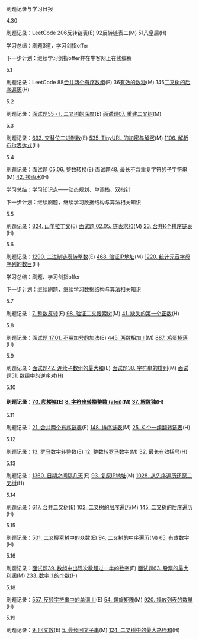 刷题记录与学习日报

4.30

刷题记录：LeetCode 206反转链表(E) 92反转链表二(M) 51八皇后(H)

学习总结：刷题3道，学习剑指offer

下一步计划：继续学习剑指offer并在牛客网上在线编程

5.1

刷题记录：LeetCode 88[合并两个有序数组](https://leetcode-cn.com/problems/merge-sorted-array/)(E) 36[有效的数独](https://leetcode-cn.com/problems/valid-sudoku/)(M) 145[二叉树的后序遍历](https://leetcode-cn.com/problems/binary-tree-postorder-traversal/)(H)

5.2

刷题记录：[面试题55 - I. 二叉树的深度](https://leetcode-cn.com/problems/er-cha-shu-de-shen-du-lcof/)(E) [面试题07. 重建二叉树](https://leetcode-cn.com/problems/zhong-jian-er-cha-shu-lcof/)(M) 

5.3

刷题记录：[693. 交替位二进制数](https://leetcode-cn.com/problems/binary-number-with-alternating-bits/)(E) [535. TinyURL 的加密与解密](https://leetcode-cn.com/problems/encode-and-decode-tinyurl/)(M) [1106. 解析布尔表达式](https://leetcode-cn.com/problems/parsing-a-boolean-expression/)(H)

5.4

刷题记录：[面试题 05.06. 整数转换](https://leetcode-cn.com/problems/convert-integer-lcci/)(E) [面试题48. 最长不含重复字符的子字符串](https://leetcode-cn.com/problems/zui-chang-bu-han-zhong-fu-zi-fu-de-zi-zi-fu-chuan-lcof/)(M) [42. 接雨水](https://leetcode-cn.com/problems/trapping-rain-water/)(H)

学习总结：学习知识点——动态规划、单调栈、双指针

下一步计划：继续刷题，继续学习数据结构与算法相关知识

5.5

刷题记录：[824. 山羊拉丁文](https://leetcode-cn.com/problems/goat-latin/)(E) [面试题 02.05. 链表求和](https://leetcode-cn.com/problems/sum-lists-lcci/)(M) [23. 合并K个排序链表](https://leetcode-cn.com/problems/merge-k-sorted-lists/)(H)

5.6

刷题记录：[1290. 二进制链表转整数](https://leetcode-cn.com/problems/convert-binary-number-in-a-linked-list-to-integer/)(E) [468. 验证IP地址](https://leetcode-cn.com/problems/validate-ip-address/)(M) [1220. 统计元音字母序列的数目](https://leetcode-cn.com/problems/count-vowels-permutation/)(H)

学习总结：刷题、学习剑指offer

下一步计划：继续刷题，继续学习数据结构与算法相关知识

5.7

刷题记录：[7. 整数反转](https://leetcode-cn.com/problems/reverse-integer/)(E) [98. 验证二叉搜索树](https://leetcode-cn.com/problems/validate-binary-search-tree/)(M) [41. 缺失的第一个正数](https://leetcode-cn.com/problems/first-missing-positive/)(H)

5.8

刷题记录：[面试题 17.01. 不用加号的加法](https://leetcode-cn.com/problems/add-without-plus-lcci/)(E) [445. 两数相加 II](https://leetcode-cn.com/problems/add-two-numbers-ii/)(M) [887. 鸡蛋掉落](https://leetcode-cn.com/problems/super-egg-drop/)(H)

5.9

刷题记录：[面试题42. 连续子数组的最大和](https://leetcode-cn.com/problems/lian-xu-zi-shu-zu-de-zui-da-he-lcof/)(E) [面试题38. 字符串的排列](https://leetcode-cn.com/problems/zi-fu-chuan-de-pai-lie-lcof/)(M) [面试题51. 数组中的逆序对](https://leetcode-cn.com/problems/shu-zu-zhong-de-ni-xu-dui-lcof/)(H)

5.10

#### 刷题记录：[70. 爬楼梯](https://leetcode-cn.com/problems/climbing-stairs/)(E) [8. 字符串转换整数 (atoi)](https://leetcode-cn.com/problems/string-to-integer-atoi/)(M) [37. 解数独](https://leetcode-cn.com/problems/sudoku-solver/)(H)

5.11

刷题记录：[21. 合并两个有序链表](https://leetcode-cn.com/problems/merge-two-sorted-lists/)(E) [148. 排序链表](https://leetcode-cn.com/problems/sort-list/)(M) [25. K 个一组翻转链表](https://leetcode-cn.com/problems/reverse-nodes-in-k-group/)(H)

5.12

刷题记录：[13. 罗马数字转整数](https://leetcode-cn.com/problems/roman-to-integer/)(E) [12. 整数转罗马数字](https://leetcode-cn.com/problems/integer-to-roman/)(M) [32. 最长有效括号](https://leetcode-cn.com/problems/longest-valid-parentheses/)(H)

5.13

刷题记录：[1360. 日期之间隔几天](https://leetcode-cn.com/problems/number-of-days-between-two-dates/)(E) [93. 复原IP地址](https://leetcode-cn.com/problems/restore-ip-addresses/)(M) [1028. 从先序遍历还原二叉树](https://leetcode-cn.com/problems/recover-a-tree-from-preorder-traversal/)(H)

5.14

刷题记录：[617. 合并二叉树](https://leetcode-cn.com/problems/merge-two-binary-trees/)(E) [102. 二叉树的层序遍历](https://leetcode-cn.com/problems/binary-tree-level-order-traversal/)(M) [145. 二叉树的后序遍历](https://leetcode-cn.com/problems/binary-tree-postorder-traversal/)(H)

5.15

刷题记录：[501. 二叉搜索树中的众数](https://leetcode-cn.com/problems/find-mode-in-binary-search-tree/)(E) [94. 二叉树的中序遍历](https://leetcode-cn.com/problems/binary-tree-inorder-traversal/)(M) [65. 有效数字](https://leetcode-cn.com/problems/valid-number/)(H)

5.16

刷题记录：[面试题39. 数组中出现次数超过一半的数字](https://leetcode-cn.com/problems/shu-zu-zhong-chu-xian-ci-shu-chao-guo-yi-ban-de-shu-zi-lcof/)(E) [面试题63. 股票的最大利润](https://leetcode-cn.com/problems/gu-piao-de-zui-da-li-run-lcof/)(M) [233. 数字 1 的个数](https://leetcode-cn.com/problems/number-of-digit-one/)(H)

5.18

刷题记录：[557. 反转字符串中的单词 III](https://leetcode-cn.com/problems/reverse-words-in-a-string-iii/)(E) [54. 螺旋矩阵](https://leetcode-cn.com/problems/spiral-matrix/)(M) [920. 播放列表的数量](https://leetcode-cn.com/problems/number-of-music-playlists/)(H)

5.19

刷题记录：[9. 回文数](https://leetcode-cn.com/problems/palindrome-number/)(E) [5. 最长回文子串](https://leetcode-cn.com/problems/longest-palindromic-substring/)(M) [124. 二叉树中的最大路径和](https://leetcode-cn.com/problems/binary-tree-maximum-path-sum/)(H)



